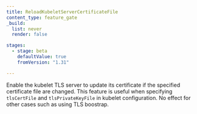 ```yaml
---
title: ReloadKubeletServerCertificateFile
content_type: feature_gate
_build:
  list: never
  render: false

stages:
  - stage: beta
    defaultValue: true
    fromVersion: "1.31"

---
```

Enable the kubelet TLS server to update its certificate if the specified certificate file are changed.
This feature is useful when specifying `tlsCertFile` and `tlsPrivateKeyFile` in kubelet configuration.
No effect for other cases such as using TLS boostrap.
